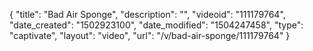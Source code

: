 {
    "title": "Bad Air Sponge",
    "description": "",
    "videoid": "111179764",
    "date_created": "1502923100",
    "date_modified": "1504247458",
    "type": "captivate",
    "layout": "video",
    "url": "\/v\/bad-air-sponge\/111179764"
}